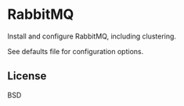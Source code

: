 RabbitMQ
========

Install and configure RabbitMQ, including clustering.

See defaults file for configuration options.

License
-------

BSD
